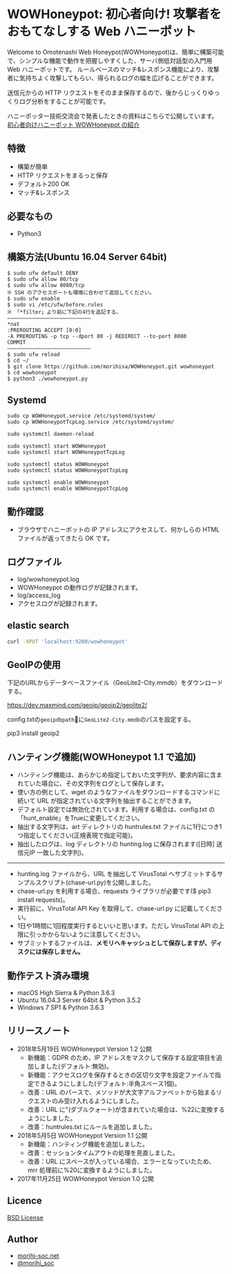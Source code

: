 # WOWHoneypot: 初心者向け! 攻撃者をおもてなしする Web ハニーポット

Welcome to Omotenashi Web Honeypot(WOWHoneypot)は、簡単に構築可能で、シンプルな機能で動作を把握しやすくした、サーバ側低対話型の入門用 Web ハニーポットです。
ルールベースのマッチ&レスポンス機能により、攻撃者に気持ちよく攻撃してもらい、得られるログの幅を広げることができます。

送信元からの HTTP リクエストをそのまま保存するので、後からじっくりゆっくりログ分析をすることが可能です。

ハニーポッター技術交流会で発表したときの資料はこちらで公開しています。  
[初心者向けハニーポット WOWHoneypot の紹介](https://speakerdeck.com/morihi_soc/chu-xin-zhe-xiang-kehanihotuto-wowhoneypot-falseshao-jie)

## 特徴
- 構築が簡単
- HTTP リクエストをまるっと保存
- デフォルト200 OK
- マッチ&レスポンス

## 必要なもの
- Python3

## 構築方法(Ubuntu 16.04 Server 64bit)
```
$ sudo ufw default DENY
$ sudo ufw allow 80/tcp
$ sudo ufw allow 8080/tcp
※ SSH のアクセスポートも環境に合わせて追加してください。
$ sudo ufw enable
$ sudo vi /etc/ufw/before.rules
※ 「*filter」より前に下記の4行を追記する。
———————————————————————————
*nat
:PREROUTING ACCEPT [0:0]
-A PREROUTING -p tcp --dport 80 -j REDIRECT --to-port 8080
COMMIT
———————————————————————————
$ sudo ufw reload
$ cd ~/
$ git clone https://github.com/morihisa/WOWHoneypot.git wowhoneypot
$ cd wowhoneypot
$ python3 ./wowhoneypot.py
```
## Systemd
```
sudo cp WOWHoneypot.service /etc/systemd/system/
sudo cp WOWHoneypotTcpLog.service /etc/systemd/system/

sudo systemctl daemon-reload

sudo systemctl start WOWHoneypot
sudo systemctl start WOWHoneypotTcpLog

sudo systemctl status WOWHoneypot
sudo systemctl status WOWHoneypotTcpLog

sudo systemctl enable WOWHoneypot
sudo systemctl enable WOWHoneypotTcpLog
```

## 動作確認
- ブラウザでハニーポットの IP アドレスにアクセスして、何かしらの HTML ファイルが返ってきたら OK です。

## ログファイル
- log/wowhoneypot.log
- WOWHoneypot の動作ログが記録されます。
- log/access_log
- アクセスログが記録されます。

## elastic search
```bash
curl -XPUT 'localhost:9200/wowhoneypot'
```

## GeoIPの使用
下記のURLからデータベースファイル（GeoLite2-City.mmdb）をダウンロードする。

https://dev.maxmind.com/geoip/geoip2/geolite2/

config.txtの`geoipdbpath`￿に`GeoLite2-City.mmdb`のパスを設定する。

pip3 install geoip2

## ハンティング機能(WOWHoneypot 1.1 で追加)
- ハンティング機能は、あらかじめ指定しておいた文字列が、要求内容に含まれていた場合に、その文字列をログとして保存します。
- 使い方の例として、wget のようなファイルをダウンロードするコマンドに続いて URL が指定されている文字列を抽出することができます。
- デフォルト設定では無効化されています。利用する場合は、config.txt の「hunt_enable」をTrueに変更してください。
- 抽出する文字列は、art ディレクトリの huntrules.txt ファイルに1行につき1つ指定してください(正規表現で指定可能)。
- 抽出したログは、log ディレクトリの hunting.log に保存されます(\[日時\] 送信元IP 一致した文字列)。  
---
- hunting.log ファイルから、URL を抽出して VirusTotal へサブミットするサンプルスクリプト(chase-url.py)を公開しました。
- chase-url.py を利用する場合、requests ライブラリが必要です($ pip3 install requests)。
- 実行前に、VirusTotal API Key を取得して、chase-url.py に記載してください。
- 1日や1時間に1回程度実行するといいと思います。ただし VirusTotal API の上限に引っかからないように注意してください。
- サブミットするファイルは、**メモリへキャッシュとして保存しますが、ディスクには保存しません。**

## 動作テスト済み環境
- macOS High Sierra & Python 3.6.3
- Ubuntu 16.04.3 Server 64bit & Python 3.5.2
- Windows 7 SP1 & Python 3.6.3

## リリースノート
- 2018年5月19日 WOWHoneypot Version 1.2 公開
  - 新機能：GDPR のため、IP アドレスをマスクして保存する設定項目を追加しました(デフォルト:無効)。
  - 新機能：アクセスログを保存するときの区切り文字を設定ファイルで指定できるようにしました(デフォルト:半角スペース1個)。
  - 改善：URL のパースで、メソッドが大文字アルファベットから始まるリクエストのみ受け入れるようにしました。
  - 改善：URL に"(ダブルクォート)が含まれていた場合は、%22に変換するようにしました。
  - 改善：huntrules.txt にルールを追加しました。
- 2018年5月5日 WOWHoneypot Version 1.1 公開
  - 新機能：ハンティング機能を追加しました。
  - 改善：セッションタイムアウトの処理を見直しました。
  - 改善：URL にスペースが入っている場合、エラーとなっていたため、mrr 処理前に%20に変換するようにしました。
- 2017年11月25日 WOWHoneypot Version 1.0 公開

## Licence

[BSD License](https://github.com/morihisa/WOWHoneypot/blob/master/LICENSE)

## Author

- [morihi-soc.net](http://www.morihi-soc.net/)
- [@morihi_soc](https://twitter.com/morihi_soc)
